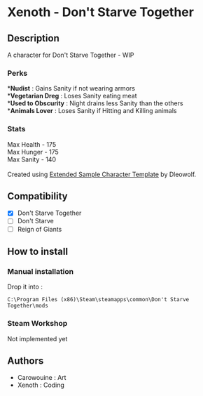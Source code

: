 # Xenoth - Don't Starve Together
## Description
A character for Don't Starve Together - WIP
### Perks
***Nudist** : Gains Sanity if not wearing armors<br>
***Vegetarian Dreg** : Loses Sanity eating meat<br>
***Used to Obscurity** : Night drains less Sanity than the others<br>
***Animals Lover** : Loses Sanity if Hitting and Killing animals<br>
### Stats
Max Health - 175<br>
Max Hunger - 175<br>
Max Sanity - 140<br>
<br>
Created using [Extended Sample Character Template](https://forums.kleientertainment.com/topic/46849-tutorial-using-extended-sample-character-template/ "ESCT's Tutorial") by Dleowolf.
## Compatibility
- [x] Don't Starve Together
- [ ] Don't Starve
- [ ] Reign of Giants
## How to install
### Manual installation
Drop it into :
```
C:\Program Files (x86)\Steam\steamapps\common\Don't Starve Together\mods
```
### Steam Workshop
Not implemented yet
## Authors
* Carowouine : Art
* Xenoth : Coding
